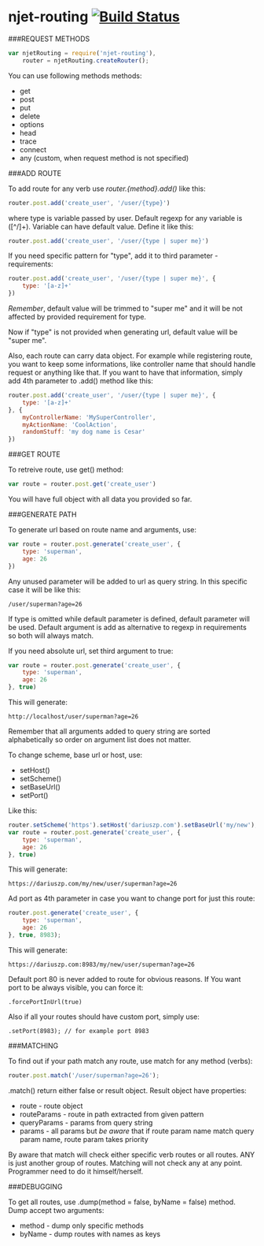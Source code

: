 njet-routing [![Build Status](https://travis-ci.org/dariuszp/njet-routing.png?branch=master)](https://travis-ci.org/dariuszp/njet-routing)
===



###REQUEST METHODS

```JavaScript
var njetRouting = require('njet-routing'),
    router = njetRouting.createRouter();
```

You can use following methods methods:
- get
- post
- put
- delete
- options
- head
- trace
- connect
- any (custom, when request method is not specified)



###ADD ROUTE

To add route for any verb use *router.{method}.add()* like this:

```JavaScript
router.post.add('create_user', '/user/{type}')
```

where type is variable passed by user. Default regexp for any variable is ([^/]+).
Variable can have default value. Define it like this:

```JavaScript
router.post.add('create_user', '/user/{type | super me}')
```

If you need specific pattern for "type", add it to third parameter - requirements:
```JavaScript
router.post.add('create_user', '/user/{type | super me}', {
    type: '[a-z]+'
})
```

*Remember*, default value will be trimmed to "super me" and it will be not affected by provided requirement for type.

Now if "type" is not provided when generating url, default value will be "super me".

Also, each route can carry data object. For example while registering route, you want to keep some informations,
like controller name that should handle request or anything like that. If you want to have that information,
simply add 4th parameter to .add() method like this:

```JavaScript
router.post.add('create_user', '/user/{type | super me}', {
    type: '[a-z]+'
}, {
    myControllerName: 'MySuperController',
    myActionName: 'CoolAction',
    randomStuff: 'my dog name is Cesar'
})
```



###GET ROUTE

To retreive route, use get() method:

```JavaScript
var route = router.post.get('create_user')
```

You will have full object with all data you provided so far.



###GENERATE PATH

To generate url based on route name and arguments, use:

```JavaScript
var route = router.post.generate('create_user', {
    type: 'superman',
    age: 26
})
```

Any unused parameter will be added to url as query string. In this specific case it will be like this:

```
/user/superman?age=26
```

If type is omitted while default parameter is defined, default parameter will be used.
Default argument is add as alternative to regexp in requirements so both will always match.

If you need absolute url, set third argument to true:
```JavaScript
var route = router.post.generate('create_user', {
    type: 'superman',
    age: 26
}, true)
```

This will generate:
```
http://localhost/user/superman?age=26
```

Remember that all arguments added to query string are sorted alphabetically so order on argument list does not matter.

To change scheme, base url or host, use:
- setHost()
- setScheme()
- setBaseUrl()
- setPort()

Like this:
```JavaScript
router.setScheme('https').setHost('dariuszp.com').setBaseUrl('my/new');
var route = router.post.generate('create_user', {
    type: 'superman',
    age: 26
}, true)
```

This will generate:
```
https://dariuszp.com/my/new/user/superman?age=26
```

Ad port as 4th parameter in case you want to change port for just this route:

```JavaScript
router.post.generate('create_user', {
    type: 'superman',
    age: 26
}, true, 8983);
```

This will generate:
```
https://dariuszp.com:8983/my/new/user/superman?age=26
```

Default port 80 is never added to route for obvious reasons. If You want port to be always visible, you can force it:
```
.forcePortInUrl(true)
```

Also if all your routes should have custom port, simply use:
```
.setPort(8983); // for example port 8983
```



###MATCHING

To find out if your path match any route, use match for any method (verbs):

```JavaScript
router.post.match('/user/superman?age=26');
```

.match() return either false or result object. Result object have properties:
- route - route object
- routeParams - route in path extracted from given pattern
- queryParams - params from query string
- params - all params but *be aware* that if route param name match query param name, route param takes priority

By aware that match will check either specific verb routes or all routes. ANY is just another group of routes.
Matching will not check any at any point. Programmer need to do it himself/herself.



###DEBUGGING

To get all routes, use .dump(method = false, byName = false) method. Dump accept two arguments:
- method - dump only specific methods
- byName - dump routes with names as keys